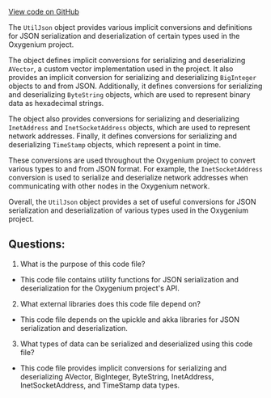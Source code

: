 [View code on GitHub](https://github.com/oxygenium/oxygenium/api/src/main/scala/org/oxygenium/api/UtilJson.scala)

The `UtilJson` object provides various implicit conversions and definitions for JSON serialization and deserialization of certain types used in the Oxygenium project. 

The object defines implicit conversions for serializing and deserializing `AVector`, a custom vector implementation used in the project. It also provides an implicit conversion for serializing and deserializing `BigInteger` objects to and from JSON. Additionally, it defines conversions for serializing and deserializing `ByteString` objects, which are used to represent binary data as hexadecimal strings. 

The object also provides conversions for serializing and deserializing `InetAddress` and `InetSocketAddress` objects, which are used to represent network addresses. Finally, it defines conversions for serializing and deserializing `TimeStamp` objects, which represent a point in time.

These conversions are used throughout the Oxygenium project to convert various types to and from JSON format. For example, the `InetSocketAddress` conversion is used to serialize and deserialize network addresses when communicating with other nodes in the Oxygenium network. 

Overall, the `UtilJson` object provides a set of useful conversions for JSON serialization and deserialization of various types used in the Oxygenium project.
## Questions: 
 1. What is the purpose of this code file?
- This code file contains utility functions for JSON serialization and deserialization for the Oxygenium project's API.

2. What external libraries does this code file depend on?
- This code file depends on the upickle and akka libraries for JSON serialization and deserialization.

3. What types of data can be serialized and deserialized using this code file?
- This code file provides implicit conversions for serializing and deserializing AVector, BigInteger, ByteString, InetAddress, InetSocketAddress, and TimeStamp data types.